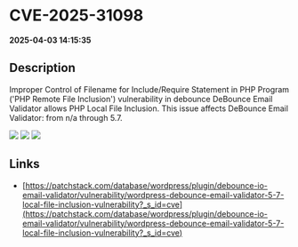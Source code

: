 # CVE-2025-31098

**2025-04-03 14:15:35**

## Description
Improper Control of Filename for Include/Require Statement in PHP Program ('PHP Remote File Inclusion') vulnerability in debounce DeBounce Email Validator allows PHP Local File Inclusion. This issue affects DeBounce Email Validator: from n/a through 5.7.

![](https://img.shields.io/static/v1?label=Score&message=7.5&color=red)
![](https://img.shields.io/static/v1?label=Severity&message=HIGH&color=red)
![](https://img.shields.io/static/v1?label=CWE&message=RFI&color=green)

## Links
- [https://patchstack.com/database/wordpress/plugin/debounce-io-email-validator/vulnerability/wordpress-debounce-email-validator-5-7-local-file-inclusion-vulnerability?_s_id=cve](https://patchstack.com/database/wordpress/plugin/debounce-io-email-validator/vulnerability/wordpress-debounce-email-validator-5-7-local-file-inclusion-vulnerability?_s_id=cve)
